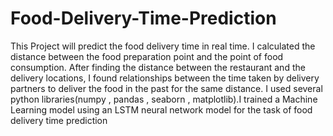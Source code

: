 # Food-Delivery-Time-Prediction
This Project will predict the food delivery time in real
time. I calculated the distance between the food preparation point and the point of food
consumption. After finding the distance between the restaurant and the delivery locations, I
found relationships between the time taken by delivery partners to deliver the food in the
past for the same distance.
I used several python libraries(numpy , pandas , seaborn , matplotlib).I
trained a Machine
Learning model using an LSTM neural network model for the task of food delivery time
prediction
